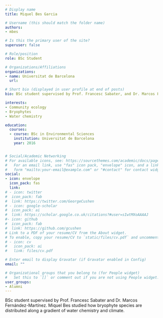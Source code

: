 ```yaml
---
# Display name
title: Miquel Bes Garcia

# Username (this should match the folder name)
authors:
- mbes

# Is this the primary user of the site?
superuser: false

# Role/position
role: BSc Student

# Organizations/Affiliations
organizations:
- name: Universitat de Barcelona
  url: 

# Short bio (displayed in user profile at end of posts)
bio: BSc student supervised by Prof. Francesc Sabater, and Dr. Marcos Fernández-Martínez.  

interests:
- Community ecology
- Bryophytes
- Water chemistry

education:
  courses:
  - course: BSc in Environmental Sciences
    institution: Universitat de Barcelona
    year: 2016


# Social/Academic Networking
# For available icons, see: https://sourcethemes.com/academic/docs/page-builder/#icons
#   For an email link, use "fas" icon pack, "envelope" icon, and a link in the
#   form "mailto:your-email@example.com" or "#contact" for contact widget.
social:
- icon: envelope
  icon_pack: fas
  link: 
# - icon: twitter
#  icon_pack: fab
#  link: https://twitter.com/GeorgeCushen
# - icon: google-scholar
#  icon_pack: ai
#  link: https://scholar.google.co.uk/citations?#user=sIwtMXoAAAAJ
#- icon: github
#  icon_pack: fab
#  link: https://github.com/gcushen
# Link to a PDF of your resume/CV from the About widget.
# To enable, copy your resume/CV to `static/files/cv.pdf` and uncomment the lines below.
# - icon: cv
#   icon_pack: ai
#   link: files/cv.pdf

# Enter email to display Gravatar (if Gravatar enabled in Config)
email: ""

# Organizational groups that you belong to (for People widget)
#   Set this to `[]` or comment out if you are not using People widget.
user_groups:
- Alumni
---
```


BSc student supervised by Prof. Francesc Sabater and Dr. Marcos Fernández-Martínez. Miquel Bes studied how bryophyte species are distributed along a gradient of water chemistry and climate.
